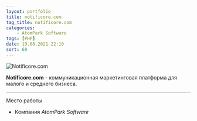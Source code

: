 ```yaml
---
layout: portfolio
title: notificore.com
tag_title: notificore.com
categories:
    - AtomPark Software
tags: [PHP]
date: 19.08.2021 22:10
sort: 60
---
```


![Notificore.com](/assets/img/work/notificore.png)

**Notificore.com** - коммуникационная маркетинговая платформа для малого и среднего бизнеса.

---

Место работы

* Компания _AtomPark Software_
